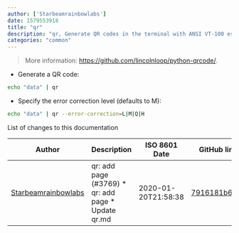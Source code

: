 ```yaml
---
author: ['Starbeamrainbowlabs']
date: 1579553918
title: "qr"
description: "qr, Generate QR codes in the terminal with ANSI VT-100 escape codes."
categories: "common"
---
```

> More information: <https://github.com/lincolnloop/python-qrcode/>.

- Generate a QR code:

```bash
echo "data" | qr
```

- Specify the error correction level (defaults to M):

```bash
echo "data" | qr --error-correction=L|M|Q|H
```
List of changes to this documentation


Author | Description | ISO 8601 Date | GitHub link
------|-----|-----|-----
[Starbeamrainbowlabs](mailto:sbrl@starbeamrainbowlabs.com) | qr: add page (#3769) * qr: add page * Update qr.md | 2020-01-20T21:58:38 | [7916181b6ea5](https://github.com/tldr-pages/tldr/commit/7916181b6ea59c7b36631199fbd4813186882c83)

